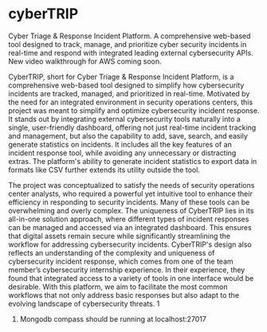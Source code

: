 # cyberTRIP
Cyber Triage &amp; Response Incident Platform. A comprehensive web-based tool designed to track, manage, and prioritize cyber security incidents in real-time and respond with integrated leading external cybersecurity APIs. New video walkthrough for AWS coming soon.

CyberTRIP, short for Cyber Triage & Response Incident Platform, is a comprehensive web-based
tool designed to simplify how cybersecurity incidents are tracked, managed, and prioritized in real-time.
Motivated by the need for an integrated environment in security operations centers, this project was
meant to simplify and optimize cybersecurity incident response. It stands out by integrating external
cybersecurity tools naturally into a single, user-friendly dashboard, offering not just real-time incident
tracking and management, but also the capability to add, save, search, and easily generate statistics on
incidents. It includes all the key features of an incident response tool, while avoiding any unnecessary or
distracting extras. The platform's ability to generate incident statistics to export data in formats like CSV
further extends its utility outside the tool.

The project was conceptualized to satisfy the needs of security operations center analysts, who
required a powerful yet intuitive tool to enhance their efficiency in responding to security incidents.
Many of these tools can be overwhelming and overly complex. The uniqueness of CyberTRIP lies in its
all-in-one solution approach, where different types of incident responses can be managed and accessed
via an integrated dashboard. This ensures that digital assets remain secure while significantly
streamlining the workflow for addressing cybersecurity incidents. CyberTRIP's design also reflects an
understanding of the complexity and uniqueness of cybersecurity incident response, which comes from
one of the team member’s cybersecurity internship experience. In their experience, they found that
integrated access to a variety of tools in one interface would be desirable. With this platform, we aim to
facilitate the most common workflows that not only address basic responses but also adapt to the
evolving landscape of cybersecurity threats.
1

1. Mongodb compass should be running at localhost:27017

